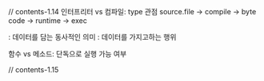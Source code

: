// contents-1.14
인터프리터 vs 컴파일: type 관점
source.file -> compile -> byte code -> runtime -> exec

: 데이터를 담는 동사적인 의미
: 데이터를 가지고하는 행위

함수 vs 메소드: 단독으로 실행 가능 여부




// contents-1.15
